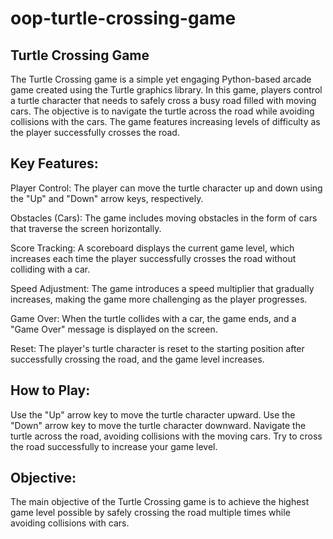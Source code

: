 # oop-turtle-crossing-game
## Turtle Crossing Game
The Turtle Crossing game is a simple yet engaging Python-based arcade game created using the Turtle graphics library. In this game, players control a turtle character that needs to safely cross a busy road filled with moving cars. The objective is to navigate the turtle across the road while avoiding collisions with the cars. The game features increasing levels of difficulty as the player successfully crosses the road.

## Key Features:

Player Control: The player can move the turtle character up and down using the "Up" and "Down" arrow keys, respectively.

Obstacles (Cars): The game includes moving obstacles in the form of cars that traverse the screen horizontally.

Score Tracking: A scoreboard displays the current game level, which increases each time the player successfully crosses the road without colliding with a car.

Speed Adjustment: The game introduces a speed multiplier that gradually increases, making the game more challenging as the player progresses.

Game Over: When the turtle collides with a car, the game ends, and a "Game Over" message is displayed on the screen.

Reset: The player's turtle character is reset to the starting position after successfully crossing the road, and the game level increases.

## How to Play:

Use the "Up" arrow key to move the turtle character upward.
Use the "Down" arrow key to move the turtle character downward.
Navigate the turtle across the road, avoiding collisions with the moving cars.
Try to cross the road successfully to increase your game level.
## Objective:

The main objective of the Turtle Crossing game is to achieve the highest game level possible by safely crossing the road multiple times while avoiding collisions with cars.
